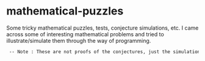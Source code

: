 # mathematical-puzzles
Some tricky mathematical puzzles, tests, conjecture simulations, etc.
I came across some of interesting mathematical problems and tried to illustrate/simulate them through the way of programming.

```diff
 -- Note : These are not proofs of the conjectures, just the simulations to demonstrate what the conjectures mean and how they can be understood.
```
